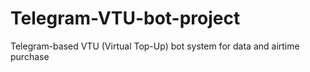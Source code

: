 # Telegram-VTU-bot-project
Telegram-based VTU (Virtual Top-Up) bot system for data and airtime purchase

